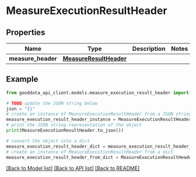 # MeasureExecutionResultHeader


## Properties

Name | Type | Description | Notes
------------ | ------------- | ------------- | -------------
**measure_header** | [**MeasureResultHeader**](MeasureResultHeader.md) |  | 

## Example

```python
from gooddata_api_client.models.measure_execution_result_header import MeasureExecutionResultHeader

# TODO update the JSON string below
json = "{}"
# create an instance of MeasureExecutionResultHeader from a JSON string
measure_execution_result_header_instance = MeasureExecutionResultHeader.from_json(json)
# print the JSON string representation of the object
print(MeasureExecutionResultHeader.to_json())

# convert the object into a dict
measure_execution_result_header_dict = measure_execution_result_header_instance.to_dict()
# create an instance of MeasureExecutionResultHeader from a dict
measure_execution_result_header_from_dict = MeasureExecutionResultHeader.from_dict(measure_execution_result_header_dict)
```
[[Back to Model list]](../README.md#documentation-for-models) [[Back to API list]](../README.md#documentation-for-api-endpoints) [[Back to README]](../README.md)


